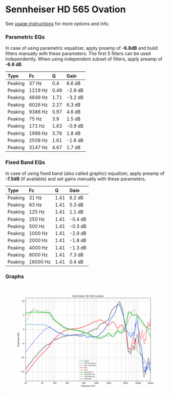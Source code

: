 # Sennheiser HD 565 Ovation
See [usage instructions](https://github.com/jaakkopasanen/AutoEq#usage) for more options and info.

### Parametric EQs
In case of using parametric equalizer, apply preamp of **-6.8dB** and build filters manually
with these parameters. The first 5 filters can be used independently.
When using independent subset of filters, apply preamp of **-6.8 dB**.

| Type    | Fc      |    Q | Gain    |
|:--------|:--------|:-----|:--------|
| Peaking | 37 Hz   | 0.4  | 6.6 dB  |
| Peaking | 1219 Hz | 0.49 | -2.9 dB |
| Peaking | 4849 Hz | 1.71 | -3.2 dB |
| Peaking | 6026 Hz | 2.27 | 6.3 dB  |
| Peaking | 9386 Hz | 0.97 | 4.6 dB  |
| Peaking | 75 Hz   | 3.9  | 1.5 dB  |
| Peaking | 171 Hz  | 1.63 | -0.9 dB |
| Peaking | 1986 Hz | 3.76 | 1.8 dB  |
| Peaking | 2508 Hz | 1.61 | -1.6 dB |
| Peaking | 3147 Hz | 4.67 | 1.7 dB  |

### Fixed Band EQs
In case of using fixed band (also called graphic) equalizer, apply preamp of **-7.5dB**
(if available) and set gains manually with these parameters.

| Type    | Fc       |    Q | Gain    |
|:--------|:---------|:-----|:--------|
| Peaking | 31 Hz    | 1.41 | 6.2 dB  |
| Peaking | 63 Hz    | 1.41 | 5.3 dB  |
| Peaking | 125 Hz   | 1.41 | 1.1 dB  |
| Peaking | 250 Hz   | 1.41 | -0.4 dB |
| Peaking | 500 Hz   | 1.41 | -0.3 dB |
| Peaking | 1000 Hz  | 1.41 | -2.9 dB |
| Peaking | 2000 Hz  | 1.41 | -1.8 dB |
| Peaking | 4000 Hz  | 1.41 | -1.3 dB |
| Peaking | 8000 Hz  | 1.41 | 7.3 dB  |
| Peaking | 16000 Hz | 1.41 | 0.4 dB  |

### Graphs
![](./Sennheiser%20HD%20565%20Ovation.png)
